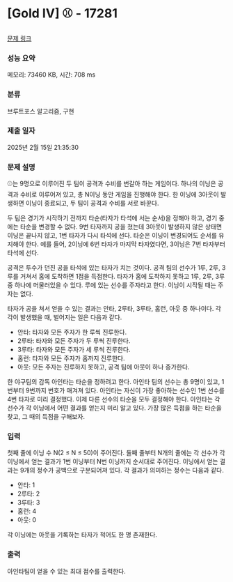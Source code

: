 # [Gold IV] ⚾ - 17281 

[문제 링크](https://www.acmicpc.net/problem/17281) 

### 성능 요약

메모리: 73460 KB, 시간: 708 ms

### 분류

브루트포스 알고리즘, 구현

### 제출 일자

2025년 2월 15일 21:35:30

### 문제 설명

<p>⚾는 9명으로 이루어진 두 팀이 공격과 수비를 번갈아 하는 게임이다. 하나의 이닝은 공격과 수비로 이루어져 있고, 총 N이닝 동안 게임을 진행해야 한다. 한 이닝에 3아웃이 발생하면 이닝이 종료되고, 두 팀이 공격과 수비를 서로 바꾼다.</p>

<p>두 팀은 경기가 시작하기 전까지 타순(타자가 타석에 서는 순서)을 정해야 하고, 경기 중에는 타순을 변경할 수 없다. 9번 타자까지 공을 쳤는데 3아웃이 발생하지 않은 상태면 이닝은 끝나지 않고, 1번 타자가 다시 타석에 선다. 타순은 이닝이 변경되어도 순서를 유지해야 한다. 예를 들어, 2이닝에 6번 타자가 마지막 타자였다면, 3이닝은 7번 타자부터 타석에 선다.</p>

<p>공격은 투수가 던진 공을 타석에 있는 타자가 치는 것이다. 공격 팀의 선수가 1루, 2루, 3루를 거쳐서 홈에 도착하면 1점을 득점한다. 타자가 홈에 도착하지 못하고 1루, 2루, 3루 중 하나에 머물러있을 수 있다. 루에 있는 선수를 주자라고 한다. 이닝이 시작될 때는 주자는 없다.</p>

<p>타자가 공을 쳐서 얻을 수 있는 결과는 안타, 2루타, 3루타, 홈런, 아웃 중 하나이다. 각각이 발생했을 때, 벌어지는 일은 다음과 같다.</p>

<ul>
	<li>안타: 타자와 모든 주자가 한 루씩 진루한다.</li>
	<li>2루타: 타자와 모든 주자가 두 루씩 진루한다.</li>
	<li>3루타: 타자와 모든 주자가 세 루씩 진루한다.</li>
	<li>홈런: 타자와 모든 주자가 홈까지 진루한다.</li>
	<li>아웃: 모든 주자는 진루하지 못하고, 공격 팀에 아웃이 하나 증가한다.</li>
</ul>

<p>한 야구팀의 감독 아인타는 타순을 정하려고 한다. 아인타 팀의 선수는 총 9명이 있고, 1번부터 9번까지 번호가 매겨져 있다. 아인타는 자신이 가장 좋아하는 선수인 1번 선수를 4번 타자로 미리 결정했다. 이제 다른 선수의 타순을 모두 결정해야 한다. 아인타는 각 선수가 각 이닝에서 어떤 결과를 얻는지 미리 알고 있다. 가장 많은 득점을 하는 타순을 찾고, 그 때의 득점을 구해보자.</p>

### 입력 

 <p>첫째 줄에 이닝 수 N(2 ≤ N ≤ 50)이 주어진다. 둘째 줄부터 N개의 줄에는 각 선수가 각 이닝에서 얻는 결과가 1번 이닝부터 N번 이닝까지 순서대로 주어진다. 이닝에서 얻는 결과는 9개의 정수가 공백으로 구분되어져 있다. 각 결과가 의미하는 정수는 다음과 같다.</p>

<ul>
	<li>안타: 1</li>
	<li>2루타: 2</li>
	<li>3루타: 3</li>
	<li>홈런: 4</li>
	<li>아웃: 0</li>
</ul>

<p>각 이닝에는 아웃을 기록하는 타자가 적어도 한 명 존재한다.</p>

### 출력 

 <p>아인타팀이 얻을 수 있는 최대 점수를 출력한다.</p>

